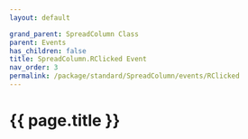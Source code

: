 ```yaml
---
layout: default

grand_parent: SpreadColumn Class
parent: Events
has_children: false
title: SpreadColumn.RClicked Event
nav_order: 3
permalink: /package/standard/SpreadColumn/events/RClicked
---
```

# {{ page.title }}
